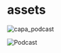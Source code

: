 # assets

![capa_podcast](https://github.com/user-attachments/assets/ee6d01bd-e0af-4fd8-8d33-aa8962339120)



![Podcast](https://youtu.be/zvhqgj5RKa8)




